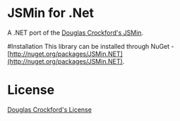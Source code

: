 JSMin for .Net
==============

A .NET port of the [Douglas Crockford's JSMin](http://github.com/douglascrockford/JSMin).

#Installation
This library can be installed through NuGet - [http://nuget.org/packages/JSMin.NET](http://nuget.org/packages/JSMin.NET).

# License
[Douglas Crockford's License](https://github.com/Taritsyn/JSMin.NET/blob/master/LICENSE)
